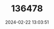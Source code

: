 ---
title: "136478"
category: "Hipposideros grandis"
draft: false
date: 2024-02-22 13:03:51
languages:
  English: ["Grand Roundleaf Bat", "Grand Leaf-nosed Bat"]
---